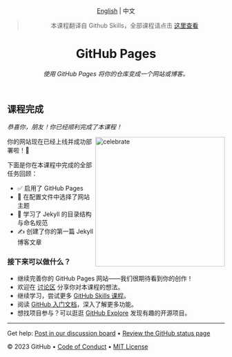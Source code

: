 <header>

<!--
  <<< Author notes: Course header >>>
  Include a 1280×640 image, course title in sentence case, and a concise description in emphasis.
  In your repository settings: enable template repository, add your 1280×640 social image, auto delete head branches.
  Add your open source license, GitHub uses MIT license.
-->

[English](https://github.com/skills/github-pages) | 中文

> 本课程翻译自 Github Skills，全部课程请点击 [这里查看](https://www.github-zh.com/getting-started)

# GitHub Pages

_使用 GitHub Pages 将你的仓库变成一个网站或博客。_

</header>

<!--
  <<< Author notes: Finish >>>
  Review what we learned, ask for feedback, provide next steps.
-->

## 课程完成 

_恭喜你，朋友！你已经顺利完成了本课程！_

<img src="https://octodex.github.com/images/constructocat2.jpg" alt="celebrate" width="300" align="right">

你的网站现在已经上线并成功部署啦！🚀

下面是你在本课程中完成的全部任务回顾：

* ✅ 启用了 GitHub Pages
* 🎨 在配置文件中选择了网站主题
* 📁 学习了 Jekyll 的目录结构与命名规范
* ✍️ 创建了你的第一篇 Jekyll 博客文章

### 接下来可以做什么？

* 继续完善你的 GitHub Pages 网站——我们很期待看到你的创作！
* 欢迎在 [讨论区](https://github.com/orgs/skills/discussions/categories/github-pages) 分享你对本课程的想法。
* 继续学习，尝试更多 [GitHub Skills 课程](https://github.com/skills)。
* 阅读 [GitHub 入门文档](https://docs.github.com/en/get-started)，深入了解更多功能。
* 想找项目参与？可以逛逛 [GitHub Explore](https://github.com/explore) 发现有趣的开源项目。

<footer>

<!--
  <<< Author notes: Footer >>>
  Add a link to get support, GitHub status page, code of conduct, license link.
-->

---

Get help: [Post in our discussion board](https://github.com/orgs/skills/discussions/categories/github-pages) &bull; [Review the GitHub status page](https://www.githubstatus.com/)

&copy; 2023 GitHub &bull; [Code of Conduct](https://www.contributor-covenant.org/version/2/1/code_of_conduct/code_of_conduct.md) &bull; [MIT License](https://gh.io/mit)

</footer>
